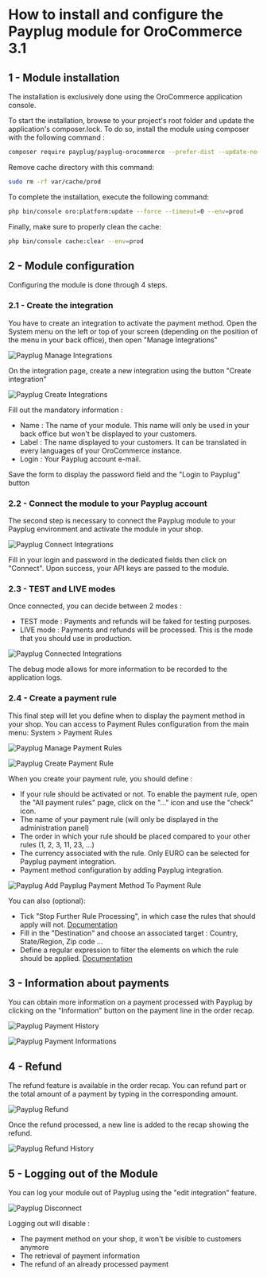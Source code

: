 # How to install and configure the Payplug module for OroCommerce 3.1

## 1 - Module installation
The installation is exclusively done using the OroCommerce application console.

To start the installation, browse to your project's root folder and update the application's composer.lock.
To do so, install the module using composer with the following command :

```sh
composer require payplug/payplug-orocommerce --prefer-dist --update-no-dev
```

Remove cache directory with this command:

```sh
sudo rm -rf var/cache/prod
```

To complete the installation, execute the following command:

```sh
php bin/console oro:platform:update --force --timeout=0 --env=prod
```

Finally, make sure to properly clean the cache:

```sh
php bin/console cache:clear --env=prod
```

## 2 - Module configuration
Configuring the module is done through 4 steps.

### 2.1 - Create the integration
You have to create an integration to activate the payment method.
Open the System menu on the left or top of your screen (depending on the position of the menu in your back office), then open "Manage Integrations"

![Payplug Manage Integrations](./images/payplug_manage_integrations.png)

On the integration page, create a new integration using the button "Create integration"

![Payplug Create Integrations](./images/payplug_create_integration.png)

Fill out the mandatory information :
* Name : The name of your module. This name will only be used in your back office but won't be displayed to your customers.
* Label : The name displayed to your customers. It can be translated in every languages of your OroCommerce instance.
* Login : Your Payplug account e-mail.

Save the form to display the password field and the "Login to Payplug" button

### 2.2 - Connect the module to your Payplug account
The second step is necessary to connect the Payplug module to your Payplug environment and activate the module in your shop.

![Payplug Connect Integrations](./images/payplug_connect_integration.png)

Fill in your login and password in the dedicated fields then click on "Connect". Upon success, your API keys are passed to the module.

### 2.3 - TEST and LIVE modes
Once connected, you can decide between 2 modes :
* TEST mode : Payments and refunds will be faked for testing purposes.
* LIVE mode : Payments and refunds will be processed. This is the mode that you should use in production.

![Payplug Connected Integrations](./images/payplug_connected_integration.png)

The debug mode allows for more information to be recorded to the application logs.

### 2.4 - Create a payment rule
This final step will let you define when to display the payment method in your shop. You can access to Payment Rules
configuration from the main menu: System > Payment Rules

![Payplug Manage Payment Rules](./images/payplug_manage_payment_rules.png)

![Payplug Create Payment Rule](./images/payplug_create_payment_rule.png)

When you create your payment rule, you should define :
* If your rule should be activated or not. To enable the payment rule, open the "All payment rules" page, click on the "..." icon and use the "check" icon.
* The name of your payment rule (will only be displayed in the administration panel)
* The order in which your rule should be placed compared to your other rules (1, 2, 3, 11, 23, ...)
* The currency associated with the rule. Only EURO can be selected for Payplug payment integration.
* Payment method configuration by adding Payplug integration.

![Payplug Add Payplug Payment Method To Payment Rule](./images/payplug_add_payplug_method_to_payment_rule.png)

You can also (optional):
* Tick "Stop Further Rule Processing", in which case the rules that should apply will not.
[Documentation](https://oroinc.com/b2b-ecommerce/doc/1.6/admin-guide/payment/payment-rules)
* Fill in the "Destination" and choose an associated target : Country, State/Region, Zip code ...
* Define a regular expression to filter the elements on which the rule should be applied.
[Documentation](https://oroinc.com/b2b-ecommerce/doc/current/admin-guide/shipping/shipping-rules/expression-lang)

## 3 - Information about payments
You can obtain more information on a payment processed with Payplug by clicking on the "Information" button on the payment line in the order recap.

![Payplug Payment History](./images/payplug_order_payment_history.png)

![Payplug Payment Informations](./images/payplug_order_payment_informations.png)

## 4 - Refund
The refund feature is available in the order recap. You can refund part or the total amount of a payment by typing in the corresponding amount.

![Payplug Refund](./images/payplug_order_payment_refund.png)

Once the refund processed, a new line is added to the recap showing the refund.

![Payplug Refund History](./images/payplug_order_payment_history_refund.png)

## 5 - Logging out of the Module
You can log your module out of Payplug using the "edit integration" feature.

![Payplug Disconnect](./images/payplug_disconnect_integration.png)

Logging out will disable :
* The payment method on your shop, it won't be visible to customers anymore
* The retrieval of payment information
* The refund of an already processed payment
